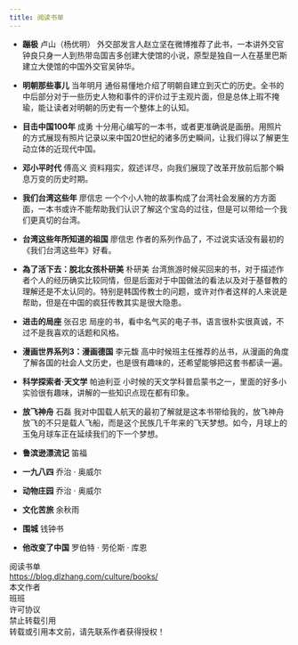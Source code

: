 ```yaml
---
title: 阅读书单
---
```


- **蹦极** 卢山（杨优明）
外交部发言人赵立坚在微博推荐了此书，一本讲外交官钟良只身一人到热带岛国吉多创建大使馆的小说，原型是独自一人在基里巴斯建立大使馆的中国外交官吴钟华。

- **明朝那些事儿** 当年明月
通俗易懂地介绍了明朝自建立到灭亡的历史。全书的中后部分对于一些历史人物和事件的评价过于主观片面，但是总体上瑕不掩瑜，能让读者对明朝的历史有一个整体上的认知。

- **目击中国100年** 成勇
十分用心编写的一本书，或者更准确说是画册。用照片的方式展现有照片记录以来中国20世纪的诸多历史瞬间，让我们得以了解更生动立体的近现代中国。

- **邓小平时代** 傅高义
资料翔实，叙述详尽，向我们展现了改革开放前后那个瞬息万变的历史时期。

- **我们台湾这些年** 廖信忠
一个个小人物的故事构成了台湾社会发展的方方面面，一本书或许不能帮助我们认识了解这个宝岛的过往，但是可以带给一个我们更真切的台湾。

- **台湾这些年所知道的祖国** 廖信忠
作者的系列作品了，不过说实话没有最初的《我们台湾这些年》好看。

- **為了活下去：脫北女孩朴研美** 朴研美
台湾旅游时候买回来的书，对于描述作者个人的经历确实比较同情，但是后面对于中国做法的看法以及对于基督教的理解还是不太认同的。特别是韩国传教士的问题，或许对作者这样的人来说是帮助，但是在中国的疯狂传教其实是很大隐患。

- **进击的局座** 张召忠
局座的书，看中名气买的电子书，语言很朴实很真诚，不过不是我喜欢的话题和风格。

- **漫画世界系列3：漫画德国** 李元馥
高中时候班主任推荐的丛书，从漫画的角度了解各国的社会人文历史，也是很有趣味的，还希望能够把这套书都读一遍。

- **科学探索者·天文学** 帕迪利亚
小时候的天文学科普启蒙书之一，里面的好多小实验很有趣味，讲解的一些知识点现在都有印象。

- **放飞神舟** 石磊
我对中国载人航天的最初了解就是这本书带给我的，放飞神舟放飞的不只是载人飞船，而是这个民族几千年来的飞天梦想。如今，月球上的玉兔月球车正在延续我们的下一个梦想。

- **鲁滨逊漂流记** 笛福
- **一九八四** 乔治 · 奥威尔
- **动物庄园** 乔治 · 奥威尔
- **文化苦旅** 余秋雨
- **围城** 钱钟书
- **他改变了中国** 罗伯特 · 劳伦斯 · 库恩


<!-- LICENSE SECTION
*****************************************************
*****************************************************
-->

<div class="license">
    <div class="license-title">阅读书单</div>
    <div class="license-link">
        <a href="https://blog.dlzhang.com/culture/books/" rel="external nofollow noopener" target="_blank">https://blog.dlzhang.com/culture/books/</a>
    </div>
    <div class="license-meta">
        <div class="license-meta-item">
            <div class="license-meta-title">本文作者</div>
            <div class="license-meta-text">班班</div>
        </div>
        <div class="license-meta-item">
            <div class="license-meta-title">许可协议</div>
            <div class="license-meta-text">禁止转载引用</div>
        </div>
    </div>
    <div class="license-statement">转载或引用本文前，请先联系作者获得授权！</div>
</div>